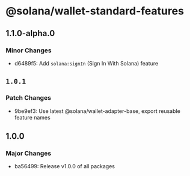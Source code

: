 # @solana/wallet-standard-features

## 1.1.0-alpha.0

### Minor Changes

-   d6489f5: Add `solana:signIn` (Sign In With Solana) feature

## `1.0.1`

### Patch Changes

-   9be9ef3: Use latest @solana/wallet-adapter-base, export reusable feature names

## 1.0.0

### Major Changes

-   ba56499: Release v1.0.0 of all packages
